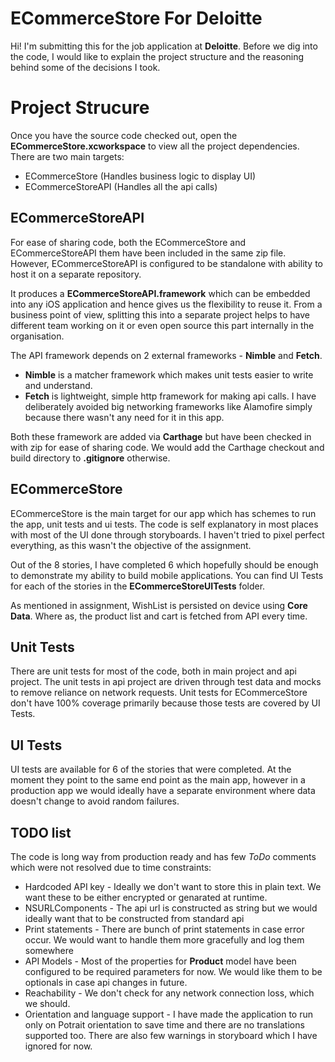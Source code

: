 # ECommerceStore For Deloitte

Hi! I'm submitting this for the job application at **Deloitte**.  Before we dig into the code, I would like to explain the project structure and the reasoning behind some of the decisions I took.

# Project Strucure

Once you have the source code checked out, open the **ECommerceStore.xcworkspace** to view all the project dependencies. There are two main targets:

- ECommerceStore (Handles business logic to display UI)
- ECommerceStoreAPI (Handles all the api calls)

## ECommerceStoreAPI

For ease of sharing code, both the ECommerceStore and ECommerceStoreAPI them have been included in the same zip file. However,  ECommerceStoreAPI is configured to be standalone with ability to host it on a separate repository.  

It produces a **ECommerceStoreAPI.framework** which can be embedded into any iOS application and hence gives us the flexibility to reuse it. From a business point of view, splitting this into a separate project helps to have different team working on it or even open source this part internally in the organisation.

The API framework depends on 2 external frameworks - **Nimble** and **Fetch**.

- **Nimble** is a matcher framework which makes unit tests easier to write and understand.
- **Fetch** is lightweight, simple http framework for making api calls. I have deliberately avoided big networking frameworks like Alamofire simply because there wasn't any need for it in this app. 

Both these framework are added via **Carthage** but have been checked in with zip for ease of sharing code. We would add the Carthage checkout and build directory to **.gitignore** otherwise. 

## ECommerceStore

ECommerceStore is the main target for our app which has schemes to run the app, unit tests and ui tests. The code is self explanatory in most places with most of the UI done through storyboards. I haven't tried to pixel perfect everything, as this wasn't the objective of the assignment.  

Out of the 8 stories, I have completed 6 which hopefully should be enough to demonstrate my ability to build mobile applications. You can find UI Tests for each of the stories in the **ECommerceStoreUITests** folder. 

As mentioned in assignment, WishList is persisted on device using **Core Data**. Where as, the product list and cart is fetched from API every time. 

## Unit Tests

There are unit tests for most of the code, both in main project and api project. The unit tests in api project are driven through test data and mocks to remove reliance on network requests. Unit tests for ECommerceStore don't have 100% coverage primarily because those tests are covered by UI Tests.

## UI Tests

UI tests are available for 6 of the stories that were completed. At the moment they point to the same end point as the main app, however in a production app we would ideally have a separate environment where data doesn't change to avoid random failures.

## TODO list

The code is long way from production ready and has few _ToDo_ comments which were not resolved due to time constraints:

- Hardcoded API key - Ideally we don't want to store this in plain text. We want these to be either encrypted or genarated at runtime.
- NSURLComponents - The api url is constructed as string but we would ideally want that to be constructed from standard api
- Print statements - There are bunch of print statements in case error occur. We would want to handle them more gracefully and log them somewhere
- API Models - Most of the properties for **Product** model have been configured to be required parameters for now. We would like them to be optionals in case api changes in future.
- Reachability - We don't check for any network connection loss, which we should.
- Orientation and language support - I have made the application to run only on Potrait orientation to save time and there are no translations supported too. There are also few warnings in storyboard which I have ignored for now.